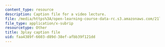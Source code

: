 ```yaml
---
content_type: resource
description: Caption file for a video lecture.
file: /media/https%3A/open-learning-course-data-rc.s3.amazonaws.com/21l-011-the-film-experience-fall-2013/faa4389f6603d89d38efafbb39f121dd_BgozyEIGsuc.srt
file_type: application/x-subrip
resourcetype: Other
title: 3play caption file
uid: faa4389f-6603-d89d-38ef-afbb39f121dd
---
```


